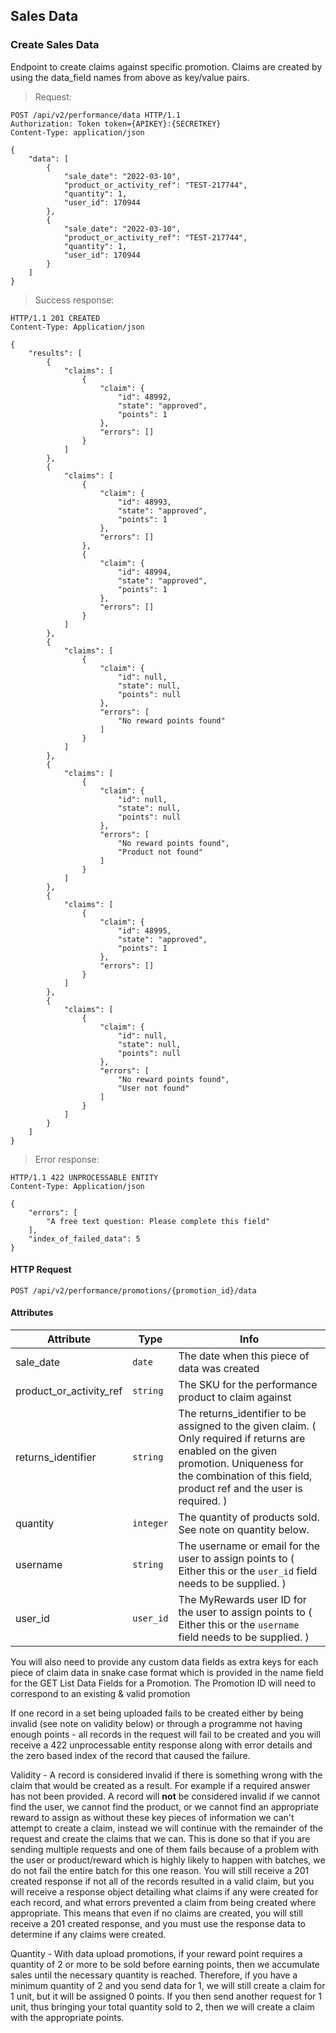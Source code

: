 ## Sales Data

### Create Sales Data

Endpoint to create claims against specific promotion. Claims are created by using the data_field names from above as key/value pairs.

> Request:

``` http
POST /api/v2/performance/data HTTP/1.1
Authorization: Token token={APIKEY}:{SECRETKEY}
Content-Type: application/json

{
    "data": [
        {
            "sale_date": "2022-03-10",
            "product_or_activity_ref": "TEST-217744",
            "quantity": 1,
            "user_id": 170944
        },
        {
            "sale_date": "2022-03-10",
            "product_or_activity_ref": "TEST-217744",
            "quantity": 1,
            "user_id": 170944
        }
    ]
}
```

> Success response:

``` http
HTTP/1.1 201 CREATED
Content-Type: Application/json

{
    "results": [
        {
            "claims": [
                {
                    "claim": {
                        "id": 48992,
                        "state": "approved",
                        "points": 1
                    },
                    "errors": []
                }
            ]
        },
        {
            "claims": [
                {
                    "claim": {
                        "id": 48993,
                        "state": "approved",
                        "points": 1
                    },
                    "errors": []
                },
                {
                    "claim": {
                        "id": 48994,
                        "state": "approved",
                        "points": 1
                    },
                    "errors": []
                }
            ]
        },
        {
            "claims": [
                {
                    "claim": {
                        "id": null,
                        "state": null,
                        "points": null
                    },
                    "errors": [
                        "No reward points found"
                    ]
                }
            ]
        },
        {
            "claims": [
                {
                    "claim": {
                        "id": null,
                        "state": null,
                        "points": null
                    },
                    "errors": [
                        "No reward points found",
                        "Product not found"
                    ]
                }
            ]
        },
        {
            "claims": [
                {
                    "claim": {
                        "id": 48995,
                        "state": "approved",
                        "points": 1
                    },
                    "errors": []
                }
            ]
        },
        {
            "claims": [
                {
                    "claim": {
                        "id": null,
                        "state": null,
                        "points": null
                    },
                    "errors": [
                        "No reward points found",
                        "User not found"
                    ]
                }
            ]
        }
    ]
}
```


> Error response:

``` http
HTTP/1.1 422 UNPROCESSABLE ENTITY
Content-Type: Application/json

{
    "errors": [
        "A free text question: Please complete this field"
    ],
    "index_of_failed_data": 5
}
```
#### HTTP Request

`POST /api/v2/performance/promotions/{promotion_id}/data`

#### Attributes

Attribute | Type | Info
--------- | ---- | ----
sale\_date | `date` | The date when this piece of data was created
product\_or\_activity\_ref | `string` | The SKU for the performance product to claim against
returns\_identifier | `string` | The returns\_identifier to be assigned to the given claim. ( Only required if returns are enabled on the given promotion. Uniqueness for the combination of this field, product ref and the user is required. )
quantity | `integer` | The quantity of products sold. See note on quantity below.
username | `string` | The username or email for the user to assign points to ( Either this or the `user_id` field needs to be supplied. )
user\_id | `user_id` | The MyRewards user ID for the user to assign points to ( Either this or the `username` field needs to be supplied. )

You will also need to provide any custom data fields as extra keys for each piece of claim data in snake case format which is provided in the name field for the GET List Data Fields for a Promotion. The Promotion ID will need to correspond to an existing & valid promotion

If one record in a set being uploaded fails to be created either by being invalid (see note on validity below) or through a programme not having enough points - all records in the request will fail to be created and you will receive a 422 unprocessable entity response along with error details and the zero based index of the record that caused the failure.

Validity - A record is considered invalid if there is something wrong with the claim that would be created as a result. For example if a required answer has not been provided. A record will **not** be considered invalid if we cannot find the user, we cannot find the product, or we cannot find an appropriate reward to assign as without these key pieces of information we can't attempt to create a claim, instead we will continue with the remainder of the request and create the claims that we can. This is done so that if you are sending multiple requests and one of them fails because of a problem with the user or product/reward which is highly likely to happen with batches, we do not fail the entire batch for this one reason. You will still receive a 201 created response if not all of the records resulted in a valid claim, but you will receive a response object detailing what claims if any were created for each record, and what errors prevented a claim from being created where appropriate. This means that even if no claims are created, you will still receive a 201 created response, and you must use the response data to determine if any claims were created.

Quantity - With data upload promotions, if your reward point requires a quantity of 2 or more to be sold before earning points, then we accumulate sales until the necessary quantity is reached. Therefore, if you have a minimum quantity of 2 and you send data for 1, we will still create a claim for 1 unit, but it will be assigned 0 points. If you then send another request for 1 unit, thus bringing your total quantity sold to 2, then we will create a claim with the appropriate points.


